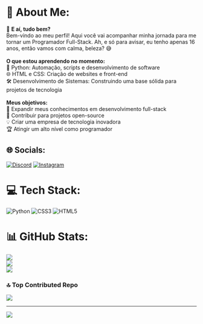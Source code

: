 # 💫 About Me:
👋 <b>E aí, tudo bem?</b><br>Bem-vindo ao meu perfil! Aqui você vai acompanhar minha jornada para me tornar um Programador Full-Stack. Ah, e só para avisar, eu tenho apenas 16 anos, então vamos com calma, beleza? 😅<br><br><b>O que estou aprendendo no momento:</b><br>🐍 Python: Automação, scripts e desenvolvimento de software<br>🌐 HTML e CSS: Criação de websites e front-end<br>🛠️ Desenvolvimento de Sistemas: Construindo uma base sólida para projetos de tecnologia<br><br><b>Meus objetivos:</b><br>🚀 Expandir meus conhecimentos em desenvolvimento full-stack<br>🤝 Contribuir para projetos open-source<br>💡 Criar uma empresa de tecnologia inovadora<br>🏆 Atingir um alto nível como programador


## 🌐 Socials:
[![Discord](https://img.shields.io/badge/Discord-%237289DA.svg?logo=discord&logoColor=white)](https://discord.gg/rafsm1877) [![Instagram](https://img.shields.io/badge/Instagram-%23E4405F.svg?logo=Instagram&logoColor=white)](https://instagram.com/@eurafae_l) 

# 💻 Tech Stack:
![Python](https://img.shields.io/badge/python-3670A0?style=for-the-badge&logo=python&logoColor=ffdd54) ![CSS3](https://img.shields.io/badge/css3-%231572B6.svg?style=for-the-badge&logo=css3&logoColor=white) ![HTML5](https://img.shields.io/badge/html5-%23E34F26.svg?style=for-the-badge&logo=html5&logoColor=white)
# 📊 GitHub Stats:
![](https://github-readme-stats.vercel.app/api?username=Raf088&theme=dark&hide_border=false&include_all_commits=true&count_private=false)<br/>
![](https://github-readme-streak-stats.herokuapp.com/?user=Raf088&theme=dark&hide_border=false)<br/>
![](https://github-readme-stats.vercel.app/api/top-langs/?username=Raf088&theme=dark&hide_border=false&include_all_commits=true&count_private=false&layout=compact)

### 🔝 Top Contributed Repo
![](https://github-contributor-stats.vercel.app/api?username=Raf088&limit=5&theme=dark&combine_all_yearly_contributions=true)

---
[![](https://visitcount.itsvg.in/api?id=Raf088&icon=6&color=11)](https://visitcount.itsvg.in)

<!-- Proudly created with GPRM ( https://gprm.itsvg.in ) -->
